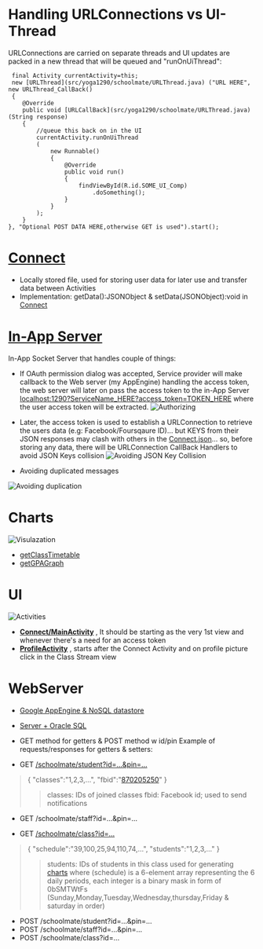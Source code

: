 # Handling URLConnections vs UI-Thread

URLConnections are carried on separate threads and UI updates are packed in a new thread that will be queued and "runOnUiThread":

     final Activity currentActivity=this;
     new [URLThread](src/yoga1290/schoolmate/URLThread.java) ("URL HERE", new URLThread_CallBack() 
     { 
     	@Override 
     	public void [URLCallBack](src/yoga1290/schoolmate/URLThread.java) (String response) 
     	{ 
    		//queue this back on in the UI 
    		currentActivity.runOnUiThread
    		( 
    			new Runnable() 
    			{ 
    				@Override 
    				public void run() 
    				{ 
    					findViewById(R.id.SOME_UI_Comp) 
    						.doSomething(); 
    				} 
    			} 
    		); 
    	}
    }, "Optional POST DATA HERE,otherwise GET is used").start();

# [Connect](src/yoga1290/schoolmate/Connect.java)

+	Locally stored file, used for storing user data for later use and transfer data between Activities
+	Implementation: getData():JSONObject & setData(JSONObject):void in [Connect](src/yoga1290/schoolmate/Connect.java)

# [In-App Server](src/yoga1290/schoolmate/Server.java)

In-App Socket Server that handles couple of things:

+	If OAuth permission dialog was accepted, Service provider will make callback to the Web server (my AppEngine) handling the access token, the web server will later on pass the access token to the in-App Server [localhost:1290?ServiceName_HERE?access_token=TOKEN_HERE](src/yoga1290/schoolmate/Server.java#L605) where the user access token will be extracted.
![Authorizing](readme/readme1.png)

+	Later, the access token is used to establish a URLConnection to retrieve the users data (e.g: Facebook/Foursqaure ID)… but KEYS from their JSON responses may clash with others in the [Connect.json](src/yoga1290/schoolmate/Connect.java)… so, before storing any data, there will be URLConnection CallBack Handlers to avoid JSON Keys collision
![Avoiding JSON Key Collision](readme/URLConnectionThread.png)

+	Avoiding duplicated messages

![Avoiding duplication](readme/duplication.png)

# Charts

![Visulazation](readme/readme3.png)

+	[getClassTimetable](src/yoga1290/schoolmate/Charts.java#L55)
+	[getGPAGraph](src/yoga1290/schoolmate/Charts.java#L104)

# UI

![Activities](readme/activities.png)

+	[**Connect/MainActivity**](src/yoga1290/schoolmate/MainActivity.java) , It should be starting as the very 1st view and whenever there's a need for an access token
+	[**ProfileActivity**](src/yoga1290/schoolmate/ProfileActivity.java) , starts after the Connect Activity and on profile picture click in the Class Stream view

# WebServer

+	[Google AppEngine & NoSQL datastore](AppEngine/schoolmate.java)
+	[Server + Oracle SQL](WebServer/DBtest.java)

+	GET method for getters & POST method w id/pin 
Example of requests/responses for getters & setters:
+	GET [/schoolmate/student?id=…&pin=…](http://yoga1290.appspot.com/schoolmate/student?id=1&pin=1)
>	{
>		"classes":"1,2,3,…",
>		"fbid":"[870205250](http://facebook.com/870205250)"
>	}
>>	classes: IDs of joined classes
>>	fbid: Facebook id; used to send notifications

+	GET /schoolmate/staff?id=…&pin=…

+	GET [/schoolmate/class?id=…](http://yoga1290.appspot.com/schoolmate/class?id=1)
>	{
>		"schedule":"39,100,25,94,110,74,…",
>		"students":"1,2,3,…"
>	}
>>	students: IDs of students in this class
>>	used for generating [charts](src/yoga1290/schoolmate/Charts.java) where (schedule) is a  6-element array representing the 6 daily periods, each integer is a binary mask in form of 0bSMTWtFs (Sunday,Monday,Tuesday,Wednesday,thursday,Friday & saturday in order)

+ POST /schoolmate/student?id=…&pin=…
+ POST /schoolmate/staff?id=…&pin=…
+ POST /schoolmate/class?id=…